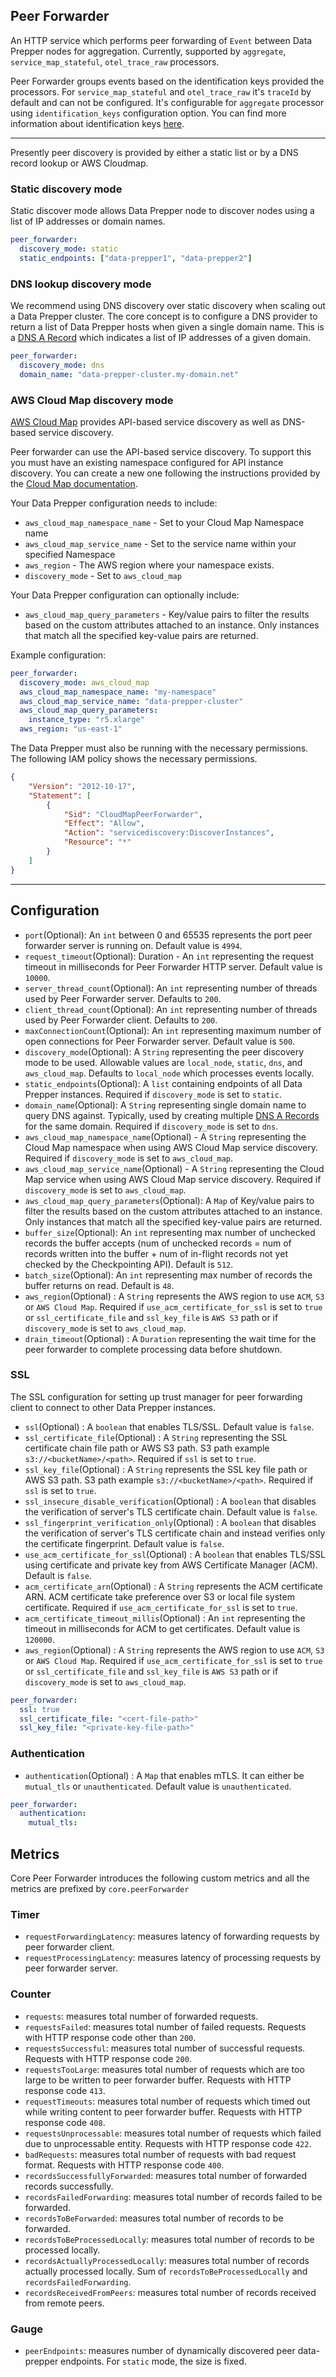 
## Peer Forwarder
An HTTP service which performs peer forwarding of `Event` between Data Prepper nodes for aggregation. Currently, supported by `aggregate`, `service_map_stateful`, `otel_trace_raw` processors.

Peer Forwarder groups events based on the identification keys provided the processors.
For `service_map_stateful` and `otel_trace_raw` it's `traceId` by default and can not be configured.
It's configurable for `aggregate` processor using `identification_keys` configuration option. You can find more information about identification keys [here](https://github.com/opensearch-project/data-prepper/tree/main/data-prepper-plugins/aggregate-processor#identification_keys).

---

Presently peer discovery is provided by either a static list or by a DNS record lookup or AWS Cloudmap.

### Static discovery mode
Static discover mode allows Data Prepper node to discover nodes using a list of IP addresses or domain names.
```yaml
peer_forwarder:
  discovery_mode: static
  static_endpoints: ["data-prepper1", "data-prepper2"]
```

### DNS lookup discovery mode
We recommend using DNS discovery over static discovery when scaling out a Data Prepper cluster. The core concept is to configure a DNS provider to return a list of Data Prepper hosts when given a single domain name.
This is a [DNS A Record](https://www.cloudflare.com/learning/dns/dns-records/dns-a-record/) which indicates a list of IP addresses of a given domain.
```yaml
peer_forwarder:
  discovery_mode: dns
  domain_name: "data-prepper-cluster.my-domain.net"
```

### AWS Cloud Map discovery mode

[AWS Cloud Map](https://docs.aws.amazon.com/cloud-map/latest/dg/what-is-cloud-map.html) provides API-based service discovery as well as DNS-based service discovery.

Peer forwarder can use the API-based service discovery. To support this you must have an existing
namespace configured for API instance discovery. You can create a new one following the instructions
provided by the [Cloud Map documentation](https://docs.aws.amazon.com/cloud-map/latest/dg/working-with-namespaces.html).

Your Data Prepper configuration needs to include:
* `aws_cloud_map_namespace_name` - Set to your Cloud Map Namespace name
* `aws_cloud_map_service_name` - Set to the service name within your specified Namespace
* `aws_region` - The AWS region where your namespace exists.
* `discovery_mode` - Set to `aws_cloud_map`

Your Data Prepper configuration can optionally include:
* `aws_cloud_map_query_parameters` - Key/value pairs to filter the results based on the custom attributes attached to an instance. Only instances that match all the specified key-value pairs are returned.

Example configuration:

```yaml
peer_forwarder:
  discovery_mode: aws_cloud_map
  aws_cloud_map_namespace_name: "my-namespace"
  aws_cloud_map_service_name: "data-prepper-cluster"
  aws_cloud_map_query_parameters:
    instance_type: "r5.xlarge"
  aws_region: "us-east-1"
```

The Data Prepper must also be running with the necessary permissions. The following
IAM policy shows the necessary permissions.

```json
{
    "Version": "2012-10-17",
    "Statement": [
        {
            "Sid": "CloudMapPeerForwarder",
            "Effect": "Allow",
            "Action": "servicediscovery:DiscoverInstances",
            "Resource": "*"
        }
    ]
}
```
---
## Configuration

* `port`(Optional): An `int` between 0 and 65535 represents the port peer forwarder server is running on. Default value is `4994`.
* `request_timeout`(Optional): Duration - An `int` representing the request timeout in milliseconds for Peer Forwarder HTTP server. Default value is `10000`.
* `server_thread_count`(Optional): An `int` representing number of threads used by Peer Forwarder server. Defaults to `200`.
* `client_thread_count`(Optional): An `int` representing number of threads used by Peer Forwarder client. Defaults to `200`.
* `maxConnectionCount`(Optional): An `int` representing maximum number of open connections for Peer Forwarder server. Default value is `500`.
* `discovery_mode`(Optional): A `String` representing the peer discovery mode to be used. Allowable values are `local_node`, `static`, `dns`, and `aws_cloud_map`. Defaults to `local_node` which processes events locally.
* `static_endpoints`(Optional): A `list` containing endpoints of all Data Prepper instances. Required if `discovery_mode` is set to `static`.
* `domain_name`(Optional): A `String` representing single domain name to query DNS against. Typically, used by creating multiple [DNS A Records](https://www.cloudflare.com/learning/dns/dns-records/dns-a-record/) for the same domain. Required if `discovery_mode` is set to `dns`.
* `aws_cloud_map_namespace_name`(Optional) - A `String` representing the Cloud Map namespace when using AWS Cloud Map service discovery. Required if `discovery_mode` is set to `aws_cloud_map`.
* `aws_cloud_map_service_name`(Optional) - A `String` representing the Cloud Map service when using AWS Cloud Map service discovery. Required if `discovery_mode` is set to `aws_cloud_map`.
* `aws_cloud_map_query_parameters`(Optional): A `Map` of Key/value pairs to filter the results based on the custom attributes attached to an instance. Only instances that match all the specified key-value pairs are returned.
* `buffer_size`(Optional): An `int` representing max number of unchecked records the buffer accepts (num of unchecked records = num of records written into the buffer + num of in-flight records not yet checked by the Checkpointing API). Default is `512`.
* `batch_size`(Optional): An `int` representing max number of records the buffer returns on read. Default is `48`.
* `aws_region`(Optional) : A `String` represents the AWS region to use `ACM`, `S3` or `AWS Cloud Map`. Required if `use_acm_certificate_for_ssl` is set to `true` or `ssl_certificate_file` and `ssl_key_file` is `AWS S3` path or if `discovery_mode` is set to `aws_cloud_map`.
* `drain_timeout`(Optional) : A `Duration` representing the wait time for the peer forwarder to complete processing data before shutdown.

### SSL
The SSL configuration for setting up trust manager for peer forwarding client to connect to other Data Prepper instances.

* `ssl`(Optional) : A `boolean` that enables TLS/SSL. Default value is `false`.
* `ssl_certificate_file`(Optional) : A `String` representing the SSL certificate chain file path or AWS S3 path. S3 path example `s3://<bucketName>/<path>`. Required if `ssl` is set to `true`.
* `ssl_key_file`(Optional) : A `String` represents the SSL key file path or AWS S3 path. S3 path example `s3://<bucketName>/<path>`. Required if `ssl` is set to `true`.
* `ssl_insecure_disable_verification`(Optional) : A `boolean` that disables the verification of server's TLS certificate chain. Default value is `false`.
* `ssl_fingerprint_verification_only`(Optional) : A `boolean` that disables the verification of server's TLS certificate chain and instead verifies only the certificate fingerprint. Default value is `false`.
* `use_acm_certificate_for_ssl`(Optional) : A `boolean` that enables TLS/SSL using certificate and private key from AWS Certificate Manager (ACM). Default is `false`.
* `acm_certificate_arn`(Optional) : A `String` represents the ACM certificate ARN. ACM certificate take preference over S3 or local file system certificate. Required if `use_acm_certificate_for_ssl` is set to `true`.
* `acm_certificate_timeout_millis`(Optional) : An `int` representing the timeout in milliseconds for ACM to get certificates. Default value is `120000`.
* `aws_region`(Optional) : A `String` represents the AWS region to use `ACM`, `S3` or `AWS Cloud Map`. Required if `use_acm_certificate_for_ssl` is set to `true` or `ssl_certificate_file` and `ssl_key_file` is `AWS S3` path or if `discovery_mode` is set to `aws_cloud_map`.

```yaml
peer_forwarder:
  ssl: true
  ssl_certificate_file: "<cert-file-path>"
  ssl_key_file: "<private-key-file-path>"
```

### Authentication

* `authentication`(Optional) : A `Map` that enables mTLS. It can either be `mutual_tls` or `unauthenticated`. Default value is `unauthenticated`.
```yaml
peer_forwarder:
  authentication:
    mutual_tls:
```

## Metrics

Core Peer Forwarder introduces the following custom metrics and all the metrics are prefixed by `core.peerForwarder`

### Timer

- `requestForwardingLatency`: measures latency of forwarding requests by peer forwarder client.
- `requestProcessingLatency`: measures latency of processing requests by peer forwarder server.

### Counter

- `requests`: measures total number of forwarded requests.
- `requestsFailed`: measures total number of failed requests. Requests with HTTP response code other than `200`.
- `requestsSuccessful`:  measures total number of successful requests. Requests with HTTP response code `200`.
- `requestsTooLarge`: measures total number of requests which are too large to be written to peer forwarder buffer. Requests with HTTP response code `413`.
- `requestTimeouts`: measures total number of requests which timed out while writing content to peer forwarder buffer. Requests with HTTP response code `408`.
- `requestsUnprocessable`: measures total number of requests which failed due to unprocessable entity. Requests with HTTP response code `422`.
- `badRequests`: measures total number of requests with bad request format. Requests with HTTP response code `400`.
- `recordsSuccessfullyForwarded`: measures total number of forwarded records successfully.
- `recordsFailedForwarding`: measures total number of records failed to be forwarded.
- `recordsToBeForwarded`: measures total number of records to be forwarded.
- `recordsToBeProcessedLocally`: measures total number of records to be processed locally.
- `recordsActuallyProcessedLocally`: measures total number of records actually processed locally. Sum of `recordsToBeProcessedLocally` and `recordsFailedForwarding`.
- `recordsReceivedFromPeers`: measures total number of records received from remote peers.

### Gauge

- `peerEndpoints`: measures number of dynamically discovered peer data-prepper endpoints. For `static` mode, the size is fixed.


